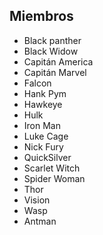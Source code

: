 ## Miembros

* Black panther
* Black Widow
* Capitán America
* Capitán Marvel
* Falcon
* Hank Pym
* Hawkeye
* Hulk
* Iron Man
* Luke Cage
* Nick Fury
* QuickSilver
* Scarlet Witch
* Spider Woman
* Thor
* Vision
* Wasp
* Antman
